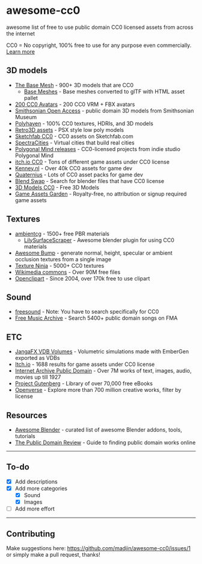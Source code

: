 # awesome-cc0
awesome list of free to use public domain CC0 licensed assets from across the internet

CC0 = No copyright, 100% free to use for any purpose even commercially. [Learn more](https://creativecommons.org/publicdomain/zero/1.0/deed)

## 3D models

- [The Base Mesh](https://thebasemesh.com/) - 900+ 3D models that are CC0
  - [Base Meshes](https://github.com/M3-org/base-meshes) - Base meshes converted to glTF with HTML asset pallet
- [200 CC0 Avatars](https://www.100avatars.com/) - 200 CC0 VRM + FBX avatars
- [Smithsonian Open Access](https://3d.si.edu/cc0?edan_q=*:*&edan_fq[]=metadata_usage:%22CC0%22) - public domain 3D models from Smithsonian Museum
- [Polyhaven](https://polyhaven.com/) - 100% CC0 textures, HDRIs, and 3D models
- [Retro3D assets](https://github.com/M3-org/retro3d-assets) - PSX style low poly models
- [Sketchfab CC0](https://sketchfab.com/search?features=downloadable&licenses=7c23a1ba438d4306920229c12afcb5f9&type=models) - CC0 assets on Sketchfab.com
- [SpectraCities](https://github.com/SpectraCities) - Virtual cities that build real cities
- [Polygonal Mind releases](https://github.com/PolygonalMind/initiative-opensource-release) - CC0-licensed projects from indie studio Polygonal Mind
- [itch.io CC0](https://itch.io/game-assets/assets-cc0) - Tons of different game assets under CC0 license
- [Kenney.nl](https://kenney.nl/) - Over 40k CC0 assets for game dev
- [Quaternius](https://quaternius.com/) - Lots of CC0 asset packs for game dev
- [Blend Swap](https://www.blendswap.com/search?keyword=+&blendLicense=CC-0&renderEngine=&blenderVersion=) - Search for blender files that have CC0 license
- [3D Models CC0](https://www.3dmodelscc0.com/) - Free 3D Models
- [Game Assets Garden](https://www.gameassetsgarden.com/) - Royalty-free, no attribution or signup required game assets

## Textures

- [ambientcg](https://ambientcg.com/) - 1500+ free PBR materials
  - [LilySurfaceScraper](https://github.com/eliemichel/LilySurfaceScraper) - Awesome blender plugin for using CC0 materials
- [Awesome Bump](https://github.com/kmkolasinski/AwesomeBump) - generate normal, height, specular or ambient occlusion textures from a single image
- [Texture Ninja](https://texture.ninja/) - 5000+ CC0 textures
- [Wikimedia commons](https://commons.wikimedia.org/w/index.php?search=&title=Special:MediaSearch&go=Go&type=image&haslicense=unrestricted) - Over 90M free files
- [Openclipart](https://openclipart.org/) - Since 2004, over 170k free to use clipart


## Sound

- [freesound](https://freesound.org/search/?q=&f=%20license:%22Creative+Commons+0%22) - Note: You have to search specifically for CC0
- [Free Music Archive](https://freemusicarchive.org/search?adv=1&music-filter-public-domain=1) - Search 5400+ public domain songs on FMA

## ETC

- [JangaFX VDB Volumes](https://jangafx.com/software/embergen/download/free-vdb-animations/) - Volumetric simulations made with EmberGen exported as VDBs
- [Itch.io](https://itch.io/game-assets/assets-cc0) - 1688 results for game assets under CC0 license
- [Internet Archive Public Domain](https://archive.org/search?query=date%3A%5B*+TO+1927%5D&and%5B%5D=year%3A%5B0+TO+1927%5D) - Over 7M works of text, images, audio, movies up till 1927
- [Project Gutenberg](https://www.gutenberg.org/) - Library of over 70,000 free eBooks
- [Openverse](https://openverse.org/) - Explore more than 700 million creative works, filter by license

## Resources

- [Awesome Blender](https://github.com/agmmnn/awesome-blender) - curated list of awesome Blender addons, tools, tutorials
- [The Public Domain Review](https://publicdomainreview.org/guide-to-finding-interesting-public-domain-works-online/) - Guide to finding public domain works online

---

## To-do

- [x] Add descriptions
- [x] Add more categories
  - [x] Sound
  - [x] Images
- [ ] Add more effort

---

## Contributing

Make suggestions here: https://github.com/madjin/awesome-cc0/issues/1 or simply make a pull request, thanks!
